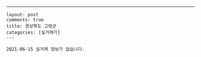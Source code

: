 ---
    layout: post
    comments: true
    title: 경상북도 고령군
    categories: [실거래가]
    ---

    2021-06-15 실거래 정보가 없습니다.

    